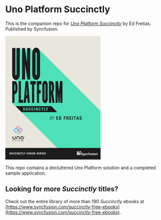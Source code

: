 # Uno Platform Succinctly

This is the companion repo for [*Uno Platform Succinctly*](https://www.syncfusion.com/succinctly-free-ebooks/uno-platform-succinctly) by Ed Freitas. Published by Syncfusion.

[![cover](https://github.com/SyncfusionSuccinctlyE-Books/Uno-Platform-Succinctly/blob/main/cover.png)](https://www.syncfusion.com/succinctly-free-ebooks)

This repo contains a decluttered Uno Platform solution and a completed sample application.

## Looking for more _Succinctly_ titles?

Check out the entire library of more than 190 _Succinctly_ ebooks at [https://www.syncfusion.com/succinctly-free-ebooks](https://www.syncfusion.com/succinctly-free-ebooks).
